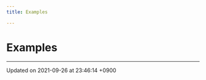```yaml
---
title: Examples

---
```


# Examples







-------------------------------

Updated on 2021-09-26 at 23:46:14 +0900

